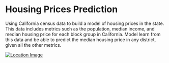 
# Housing Prices Prediction

Using California census data to build a model of housing prices in the state.
This data includes metrics such as the population, median income, and median housing price for each block group in California.
Model learn from this data and be able to predict the median housing price in any district, given all the other metrics.

[![Location Image](https://i.ibb.co/nsL1jf2/location-Image.png)](https://i.ibb.co/nsL1jf2/location-Image.png)
